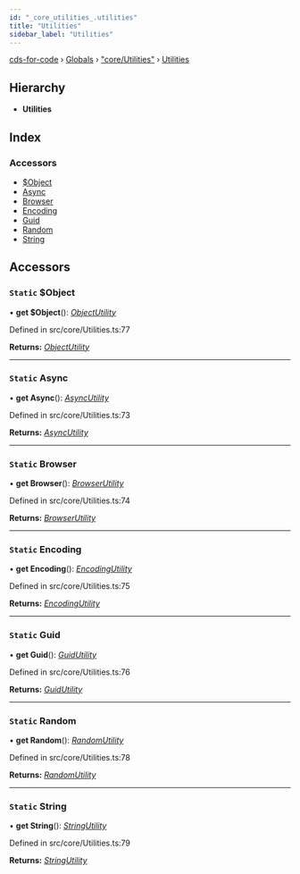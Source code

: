```yaml
---
id: "_core_utilities_.utilities"
title: "Utilities"
sidebar_label: "Utilities"
---
```


[cds-for-code](../index.md) › [Globals](../globals.md) › ["core/Utilities"](../modules/_core_utilities_.md) › [Utilities](_core_utilities_.utilities.md)

## Hierarchy

* **Utilities**

## Index

### Accessors

* [$Object](_core_utilities_.utilities.md#static-object)
* [Async](_core_utilities_.utilities.md#static-async)
* [Browser](_core_utilities_.utilities.md#static-browser)
* [Encoding](_core_utilities_.utilities.md#static-encoding)
* [Guid](_core_utilities_.utilities.md#static-guid)
* [Random](_core_utilities_.utilities.md#static-random)
* [String](_core_utilities_.utilities.md#static-string)

## Accessors

### `Static` $Object

• **get $Object**(): *[ObjectUtility](../interfaces/_core_utilities_.objectutility.md)*

Defined in src/core/Utilities.ts:77

**Returns:** *[ObjectUtility](../interfaces/_core_utilities_.objectutility.md)*

___

### `Static` Async

• **get Async**(): *[AsyncUtility](../interfaces/_core_utilities_.asyncutility.md)*

Defined in src/core/Utilities.ts:73

**Returns:** *[AsyncUtility](../interfaces/_core_utilities_.asyncutility.md)*

___

### `Static` Browser

• **get Browser**(): *[BrowserUtility](../interfaces/_core_utilities_.browserutility.md)*

Defined in src/core/Utilities.ts:74

**Returns:** *[BrowserUtility](../interfaces/_core_utilities_.browserutility.md)*

___

### `Static` Encoding

• **get Encoding**(): *[EncodingUtility](../interfaces/_core_utilities_.encodingutility.md)*

Defined in src/core/Utilities.ts:75

**Returns:** *[EncodingUtility](../interfaces/_core_utilities_.encodingutility.md)*

___

### `Static` Guid

• **get Guid**(): *[GuidUtility](../interfaces/_core_utilities_.guidutility.md)*

Defined in src/core/Utilities.ts:76

**Returns:** *[GuidUtility](../interfaces/_core_utilities_.guidutility.md)*

___

### `Static` Random

• **get Random**(): *[RandomUtility](../interfaces/_core_utilities_.randomutility.md)*

Defined in src/core/Utilities.ts:78

**Returns:** *[RandomUtility](../interfaces/_core_utilities_.randomutility.md)*

___

### `Static` String

• **get String**(): *[StringUtility](../interfaces/_core_utilities_.stringutility.md)*

Defined in src/core/Utilities.ts:79

**Returns:** *[StringUtility](../interfaces/_core_utilities_.stringutility.md)*
